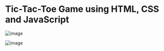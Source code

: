 # Tic-Tac-Toe Game using HTML, CSS and JavaScript

![image](https://github.com/Vanshika-4/Prodigy_WD_03-Tic-Tac-Toe/assets/99902976/70f31ed4-ebe9-462c-a10f-73dd8cf622ec)

![image](https://github.com/Vanshika-4/Prodigy_WD_03-Tic-Tac-Toe/assets/99902976/4b2d2409-bf02-4772-b93b-9b195db51234)

